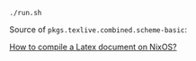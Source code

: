 

```
./run.sh
```





Source of `pkgs.texlive.combined.scheme-basic`:


[How to compile a Latex document on NixOS?](https://unix.stackexchange.com/questions/381168/how-to-compile-a-latex-document-on-nixos)

